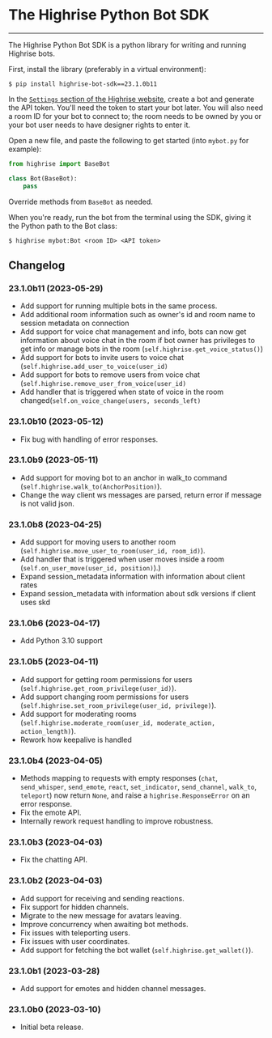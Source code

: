 # The Highrise Python Bot SDK

---

The Highrise Python Bot SDK is a python library for writing and running Highrise bots.

First, install the library (preferably in a virtual environment):

```shell
$ pip install highrise-bot-sdk==23.1.0b11
```

In the [`Settings` section of the Highrise website](https://highrise.game/account/settings), create a bot and generate the API token. You'll need the token to start your bot later.
You will also need a room ID for your bot to connect to; the room needs to be owned by you or your bot user needs to have designer rights to enter it.

Open a new file, and paste the following to get started (into `mybot.py` for example):

```python
from highrise import BaseBot

class Bot(BaseBot):
    pass
```

Override methods from `BaseBot` as needed.

When you're ready, run the bot from the terminal using the SDK, giving it the Python path to the Bot class:

```
$ highrise mybot:Bot <room ID> <API token>
```

## Changelog

### 23.1.0b11 (2023-05-29)

- Add support for running multiple bots in the same process.
- Add additional room information such as owner's id and room name to session metadata on connection
- Add support for voice chat management and info, bots can now get information about voice chat in the room if bot owner has privileges to get info or manage bots in the room (`self.highrise.get_voice_status()`)
- Add support for bots to invite users to voice chat (`self.highrise.add_user_to_voice(user_id)`
- Add support for bots to remove users from voice chat (`self.highrise.remove_user_from_voice(user_id)`
- Add handler that is triggered when state of voice in the room changed(`self.on_voice_change(users, seconds_left)`


### 23.1.0b10 (2023-05-12)

- Fix bug with handling of error responses.

### 23.1.0b9 (2023-05-11)

- Add support for moving bot to an anchor in walk_to command (`self.highrise.walk_to(AnchorPosition)`).
- Change the way client ws messages are parsed, return error if message is not valid json.

### 23.1.0b8 (2023-04-25)

- Add support for moving users to another room (`self.highrise.move_user_to_room(user_id, room_id)`).
- Add handler that is triggered when user moves inside a room  (`self.on_user_move(user_id, position)`).) 
- Expand session_metadata information with information about client rates
- Expand session_metadata with information about sdk versions if client uses skd

### 23.1.0b6 (2023-04-17)

- Add Python 3.10 support

### 23.1.0b5 (2023-04-11)

- Add support for getting room permissions for users (`self.highrise.get_room_privilege(user_id)`).
- Add support changing room permissions for users (`self.highrise.set_room_privilege(user_id, privilege)`).
- Add support for moderating rooms (`self.highrise.moderate_room(user_id, moderate_action, action_length)`). 
- Rework how keepalive is handled

### 23.1.0b4 (2023-04-05)

- Methods mapping to requests with empty responses (`chat`, `send_whisper`, `send_emote`, `react`, `set_indicator`, `send_channel`, `walk_to`, `teleport`) now return `None`, and raise a `highrise.ResponseError` on an error response.
- Fix the emote API.
- Internally rework request handling to improve robustness.

### 23.1.0b3 (2023-04-03)

- Fix the chatting API.

### 23.1.0b2 (2023-04-03)

- Add support for receiving and sending reactions.
- Fix support for hidden channels.
- Migrate to the new message for avatars leaving.
- Improve concurrency when awaiting bot methods.
- Fix issues with teleporting users.
- Fix issues with user coordinates.
- Add support for fetching the bot wallet (`self.highrise.get_wallet()`).

### 23.1.0b1 (2023-03-28)

- Add support for emotes and hidden channel messages.

### 23.1.0b0 (2023-03-10)

- Initial beta release.
